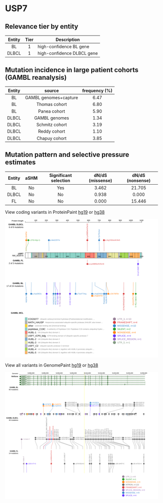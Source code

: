 # USP7

## Relevance tier by entity

|Entity|Tier|Description               |
|:------:|:----:|--------------------------|
|BL    |1   |high-confidence BL gene   |
|DLBCL |1   |high-confidence DLBCL gene|

## Mutation incidence in large patient cohorts (GAMBL reanalysis)

|Entity|source               |frequency (%)|
|:------:|:---------------------:|:-------------:|
|BL    |GAMBL genomes+capture|6.47         |
|BL    |Thomas cohort        |6.80         |
|BL    |Panea cohort         |5.90         |
|DLBCL |GAMBL genomes        |1.34         |
|DLBCL |Schmitz cohort       |3.19         |
|DLBCL |Reddy cohort         |1.10         |
|DLBCL |Chapuy cohort        |3.85         |

## Mutation pattern and selective pressure estimates

|Entity|aSHM|Significant selection|dN/dS (missense)|dN/dS (nonsense)|
|:------:|:----:|:---------------------:|:----------------:|:----------------:|
|BL    |No  |Yes                  |3.462           |21.705          |
|DLBCL |No  |No                   |0.938           | 0.000          |
|FL    |No  |No                   |0.000           |15.446          |



View coding variants in ProteinPaint [hg19](https://morinlab.github.io/LLMPP/GAMBL/USP7_protein.html)  or [hg38](https://morinlab.github.io/LLMPP/GAMBL/USP7_protein_hg38.html)

![image](images/proteinpaint/USP7_NM_003470.svg)

View all variants in GenomePaint [hg19](https://morinlab.github.io/LLMPP/GAMBL/USP7.html)  or [hg38](https://morinlab.github.io/LLMPP/GAMBL/USP7_hg38.html)

![image](images/proteinpaint/USP7.svg)
